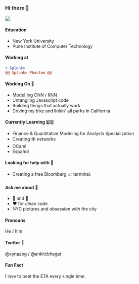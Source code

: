### Hi there 👋

<!--
**xynazog/xynazog** is a ✨ _special_ ✨ repository because its `README.md` (this file) appears on your GitHub profile.
Here are some ideas to get you started:
- 🔭 I’m currently working on ...
- 🌱 I’m currently learning ...
- 👯 I’m looking to collaborate on ...
- 🤔 I’m looking for help with ...
- 💬 Ask me about ...
- 📫 How to reach me: ...
- 😄 Pronouns: ...
- ⚡ Fun fact: ...
-->
![](https://media.giphy.com/media/DeOa0SqsDH5sc/giphy.gif)

#### Education
- New York University
- Pune Institute of Computer Technology

#### Working at
```diff
+ Splunk>
@@ Splunk> Phantom @@
```

#### Working On 🔭
- Model'ing CNN / RNN
- Untangling Javascript code
- Building things that actually work
- Driving my bike and linkin' all parks in California

#### Currently Learning 🇪🇸
- Finance & Quantitative Modeling for Analysts Specialization
- Creating 🕸 networks 
- OCaml
- Español

#### Looking for help with 🤔
- Creating a free Bloomberg 📈 terminal.

#### Ask me about 💬
- 🍕 and 🎵
- ❤️ for clean code
- NYC pictures and obsession with the city

#### Pronouns
He / him

#### Twitter 🦜
@xynazog / @ankitcbhagat

#### Fun Fact
I love to beat the ETA every single time.

